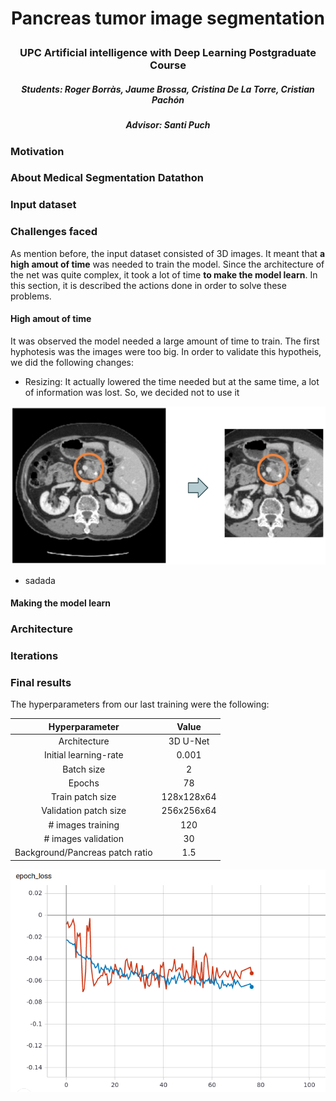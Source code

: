 # <p align="center"> Pancreas tumor image segmentation </p>

### <p align="center"> UPC Artificial intelligence with Deep Learning Postgraduate Course </p>

##### <p align="center"> Students: Roger Borràs, Jaume Brossa, Cristina De La Torre, Cristian Pachón </p>

##### <p align="center"> Advisor: Santi Puch </p>

### Motivation

### About Medical Segmentation Datathon

### Input dataset

### Challenges faced
As mention before, the input dataset consisted of 3D images. It meant that **a high amout of time** was needed to
train the model. Since the architecture of the net was quite complex, it took a lot of time **to make the model learn**. In this section, it is described the actions done in order to solve these problems.

#### High amout of time
It was observed the model needed a large amount of time to train. The first hyphotesis was the images were too big. In order to validate this hypotheis, we did the following changes:

* Resizing: It actually lowered the time needed but at the same time, a lot of information was lost. So, we decided not to use it

![resize](https://github.com/fourMembers/ai_postgraduate_project/blob/master/images/challenges_faced/resize.png)

* sadada

#### Making the model learn

### Architecture

### Iterations

### Final results
The hyperparameters from our last training were the following:


|          Hyperparameter         |    Value   |
|:-------------------------------:|:----------:|
|           Architecture          |  3D U-Net  |
|      Initial learning-rate      |    0.001   |
|            Batch size           |      2     |
|              Epochs             |     78     |
|         Train patch size        | 128x128x64 |
|      Validation patch size      | 256x256x64 |
|        # images training        |     120    |
|       # images validation       |     30     |
| Background/Pancreas patch ratio |     1.5    |

![alt text](https://github.com/fourMembers/ai_postgraduate_project/blob/master/images/final_results/final_losses.png)



